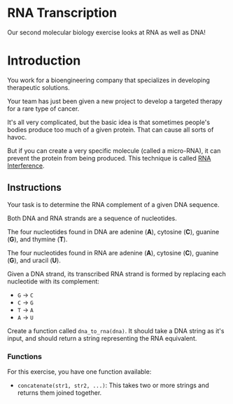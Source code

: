 # RNA Transcription

Our second molecular biology exercise looks at RNA as well as DNA!

# Introduction

You work for a bioengineering company that specializes in developing therapeutic solutions.

Your team has just been given a new project to develop a targeted therapy for a rare type of cancer.

It's all very complicated, but the basic idea is that sometimes people's bodies produce too much of a given protein.
That can cause all sorts of havoc.

But if you can create a very specific molecule (called a micro-RNA), it can prevent the protein from being produced.
This technique is called [RNA Interference][rnai].

[rnai]: https://admin.acceleratingscience.com/ask-a-scientist/what-is-rnai/

## Instructions

Your task is to determine the RNA complement of a given DNA sequence.

Both DNA and RNA strands are a sequence of nucleotides.

The four nucleotides found in DNA are adenine (**A**), cytosine (**C**), guanine (**G**), and thymine (**T**).

The four nucleotides found in RNA are adenine (**A**), cytosine (**C**), guanine (**G**), and uracil (**U**).

Given a DNA strand, its transcribed RNA strand is formed by replacing each nucleotide with its complement:

- `G` -> `C`
- `C` -> `G`
- `T` -> `A`
- `A` -> `U`

Create a function called `dna_to_rna(dna)`.
It should take a DNA string as it's input, and should return a string representing the RNA equivalent.

### Functions

For this exercise, you have one function available:

- `concatenate(str1, str2, ...)`: This takes two or more strings and returns them joined together.
